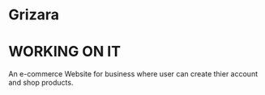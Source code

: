 # Grizara
# WORKING ON IT
An e-commerce Website for business where user can create thier account and shop products.
